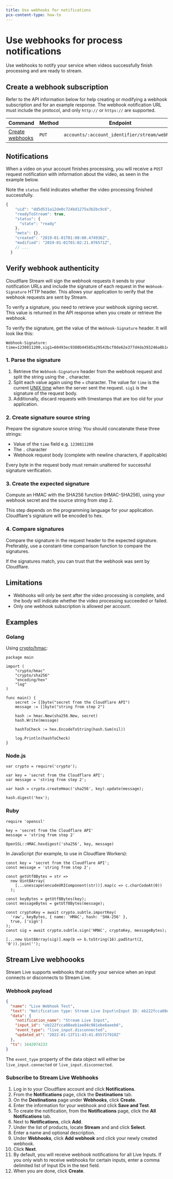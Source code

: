 ```yaml
---
title: Use webhooks for notifications
pcx-content-type: how-to
---
```


# Use webhooks for process notifications

Use webhooks to notify your service when videos successfully finish processing and are ready to stream.

## Create a webhook subscription

Refer to the API information below for help creating or modifying a webhook subscription and for an example response. The webhook notification URL must include the protocol, and only `http://` or `https://` are supported.

<TableWrap>

<table>
  <thead>
  <tr>
   <th><strong>Command</strong>
   </th>
   <th><strong>Method</strong>
   </th>
   <th><strong>Endpoint</strong>
   </th>
  </tr>
  </thead>
  <tbody>
  <tr>
   <td><a href="https://api.cloudflare.com/#stream-webhook-create-a-webhook">Create webhooks</a>
   </td>
   <td><Code>PUT</Code>
   </td>
   <td><Code>accounts/:account_identifier/stream/webhook
</Code>
   </td>
  </tr>
  </tbody>
</table>

</TableWrap>

## Notifications

When a video on your account finishes processing, you will receive a `POST` request notification with information about the video, as seen in the example below.

Note the `status` field indicates whether the video processing finished successfully.

```javascript
{
    "uid": "dd5d531a12de0c724bd1275a3b2bc9c6",
    "readyToStream": true,
    "status": {
      "state": "ready"
    },
    "meta": {},
    "created": "2019-01-01T01:00:00.474936Z",
    "modified": "2019-01-01T01:02:21.076571Z",
    // ...
  }
```

## Verify webhook authenticity

Cloudflare Stream will sign the webhook requests it sends to your notification URLs and include the signature of each request in the `Webhook-Signature` HTTP header. This allows your application to verify that the webhook requests are sent by Stream.

To verify a signature, you need to retrieve your webhook signing secret. This value is returned in the API response when you create or retrieve the webhook.

To verify the signature, get the value of the `Webhook-Signature` header. It will look like this:

```
Webhook-Signature: time=1230811200,sig1=60493ec9388b44585a29543bcf0de62e377d4da393246a8b1c901d0e3e672404
```

### 1. Parse the signature

1. Retrieve the `Webhook-Signature` header from the webhook request and split the string using the `,` character.
1. Split each value again using the `=` character. The value for `time` is the current [UNIX time](https://en.wikipedia.org/wiki/Unix_time) when the server sent the request. `sig1` is the signature of the request body.
1. Additionally, discard requests with timestamps that are too old for your application.

### 2. Create signature source string

Prepare the signature source string:
You should concatenate these three strings:

- Value of the `time` field e.g. `1230811200`
- The `.` character
- Webhook request body (complete with newline characters, if applicable)

Every byte in the request body must remain unaltered for successful signature verification.

### 3. Create the expected signature

Compute an HMAC with the SHA256 function (HMAC-SHA256), using your webhook secret and the source string from step 2.

This step depends on the programming language for your application. Cloudflare's signature will be encoded to hex.

### 4. Compare signatures

Compare the signature in the request header to the expected signature. Preferably, use a constant-time comparison function to compare the signatures.

If the signatures match, you can trust that the webhook was sent by Cloudflare.

## Limitations

- Webhooks will only be sent after the video processing is complete, and the body will indicate whether the video processing succeeded or failed.
- Only one webhook subscription is allowed per account.

## Examples

### Golang

Using [crypto/hmac](https://golang.org/pkg/crypto/hmac/#pkg-overview):

```
package main

import (
	"crypto/hmac"
	"crypto/sha256"
	"encoding/hex"
	"log"
)

func main() {
	secret := []byte("secret from the Cloudflare API")
	message := []byte("string from step 2")

	hash := hmac.New(sha256.New, secret)
	hash.Write(message)

	hashToCheck := hex.EncodeToString(hash.Sum(nil))

	log.Println(hashToCheck)
}

```

### Node.js

```
var crypto = require('crypto');

var key = 'secret from the Cloudflare API';
var message = 'string from step 2';

var hash = crypto.createHmac('sha256', key).update(message);

hash.digest('hex');
```

### Ruby

```
require 'openssl'

key = 'secret from the Cloudflare API'
message = 'string from step 2'

OpenSSL::HMAC.hexdigest('sha256', key, message)
```

In JavaScript (for example, to use in Cloudflare Workers):

```
const key = 'secret from the Cloudflare API';
const message = 'string from step 2';

const getUtf8Bytes = str =>
  new Uint8Array(
    [...unescape(encodeURIComponent(str))].map(c => c.charCodeAt(0))
  );

const keyBytes = getUtf8Bytes(key);
const messageBytes = getUtf8Bytes(message);

const cryptoKey = await crypto.subtle.importKey(
  'raw', keyBytes, { name: 'HMAC', hash: 'SHA-256' },
  true, ['sign']
);
const sig = await crypto.subtle.sign('HMAC', cryptoKey, messageBytes);

[...new Uint8Array(sig)].map(b => b.toString(16).padStart(2, '0')).join('');
```

## Stream Live webhoooks

Stream Live supports webhooks that notify your service when an input connects or disconnects to Stream Live. 

### Webhook payload

```json
{
  "name": "Live Webhook Test",
  "text": "Notification type: Stream Live Input\nInput ID: eb222fcca08eeb1ae84c981ebe8aeeb6\nEvent type: live_input.disconnected\nUpdated at: 2022-01-13T11:43:41.855717910Z",
  "data": {
    "notification_name": "Stream Live Input",
    "input_id": "eb222fcca08eeb1ae84c981ebe8aeeb6",
    "event_type": "live_input.disconnected",
    "updated_at": "2022-01-13T11:43:41.855717910Z"
  },
  "ts": 1642074233
}
```

The `event_type` property of the data object will either be `live_input.connected` or `live_input.disconnected`.

### Subscribe to Stream Live Webhooks

1. Log in to your Cloudflare account and click **Notifications**.
1. From the **Notifications** page, click the **Destinations** tab.
1.  On the **Destinations** page under **Webhooks**, click **Create**.
1. Enter the information for your webhook and click **Save and Test**.
1. To create the notification, from the **Notifications** page, click the **All Notifications** tab.
1. Next to **Notifications**, click **Add**.
1. Under the list of products, locate **Stream** and and click **Select**.
1. Enter a name and optional description.
1. Under **Webhooks**, click **Add webhook** and click your newly created webhook.
1. Click **Next**.
1. By default, you will receive webhook notifications for all Live Inputs. If you only wish to receive webhooks for certain inputs, enter a comma delimited list of Input IDs in the text field.
1. When you are done, click **Create**.